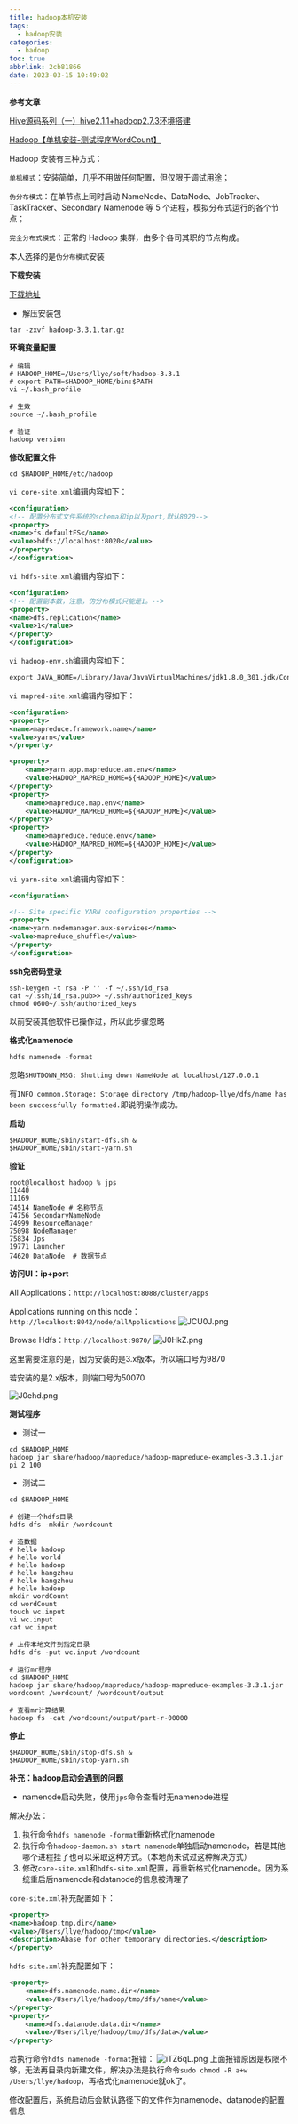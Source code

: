 ```yaml
---
title: hadoop本机安装
tags:
  - hadoop安装
categories:
  - hadoop
toc: true
abbrlink: 2cb81866
date: 2023-03-15 10:49:02
---
```

**参考文章**

[Hive源码系列（一）hive2.1.1+hadoop2.7.3环境搭建](https://zhuanlan.zhihu.com/p/68748400)

[Hadoop【单机安装-测试程序WordCount】](https://cloud.tencent.com/developer/article/1708064)

Hadoop 安装有三种方式：

`单机模式`：安装简单，几乎不用做任何配置，但仅限于调试用途；

`伪分布模式`：在单节点上同时启动 NameNode、DataNode、JobTracker、TaskTracker、Secondary Namenode 等 5 个进程，模拟分布式运行的各个节点；

`完全分布式模式`：正常的 Hadoop 集群，由多个各司其职的节点构成。

本人选择的是`伪分布模式`安装

**下载安装**

[下载地址](https://hadoop.apache.org/)

* 解压安装包

```shell
tar -zxvf hadoop-3.3.1.tar.gz
```

**环境变量配置**

```shell
# 编辑
# HADOOP_HOME=/Users/llye/soft/hadoop-3.3.1
# export PATH=$HADOOP_HOME/bin:$PATH
vi ~/.bash_profile 

# 生效
source ~/.bash_profile

# 验证
hadoop version
```

**修改配置文件**

```shell
cd $HADOOP_HOME/etc/hadoop
```

`vi core-site.xml`编辑内容如下：

```xml
<configuration>
<!-- 配置分布式文件系统的schema和ip以及port,默认8020-->
<property>
<name>fs.defaultFS</name>
<value>hdfs://localhost:8020</value>
</property>
</configuration>
```

`vi hdfs-site.xml`编辑内容如下：

```xml
<configuration>
<!-- 配置副本数，注意，伪分布模式只能是1。-->
<property>
<name>dfs.replication</name>
<value>1</value>
</property>
</configuration>
```

`vi hadoop-env.sh`编辑内容如下：

```xml
export JAVA_HOME=/Library/Java/JavaVirtualMachines/jdk1.8.0_301.jdk/Contents/Home
```

`vi mapred-site.xml`编辑内容如下：

```xml
<configuration>
<property>
<name>mapreduce.framework.name</name>
<value>yarn</value>
</property>

<property>
    <name>yarn.app.mapreduce.am.env</name>
    <value>HADOOP_MAPRED_HOME=${HADOOP_HOME}</value>
</property>
<property>
    <name>mapreduce.map.env</name>
    <value>HADOOP_MAPRED_HOME=${HADOOP_HOME}</value>
</property>
<property>
    <name>mapreduce.reduce.env</name>
    <value>HADOOP_MAPRED_HOME=${HADOOP_HOME}</value>
</property>
</configuration>
```

`vi yarn-site.xml`编辑内容如下：

```xml
<configuration>

<!-- Site specific YARN configuration properties -->
<property>
<name>yarn.nodemanager.aux-services</name>
<value>mapreduce_shuffle</value>
</property>
</configuration>
```

**ssh免密码登录**

```shell
ssh-keygen -t rsa -P '' -f ~/.ssh/id_rsa
cat ~/.ssh/id_rsa.pub>> ~/.ssh/authorized_keys
chmod 0600~/.ssh/authorized_keys
```

以前安装其他软件已操作过，所以此步骤忽略

**格式化namenode**

```shell
hdfs namenode -format
```

忽略`SHUTDOWN_MSG: Shutting down NameNode at localhost/127.0.0.1`

有`INFO common.Storage: Storage directory /tmp/hadoop-llye/dfs/name has been successfully formatted.`即说明操作成功。

**启动**

```shell
$HADOOP_HOME/sbin/start-dfs.sh &
$HADOOP_HOME/sbin/start-yarn.sh
```

**验证**

```shell
root@localhost hadoop % jps
11440 
11169 
74514 NameNode # 名称节点
74756 SecondaryNameNode
74999 ResourceManager
75098 NodeManager
75834 Jps
19771 Launcher
74620 DataNode  # 数据节点
```

**访问UI：ip+port**

All Applications：`http://localhost:8088/cluster/apps`

Applications running on this node：`http://localhost:8042/node/allApplications`
![JCU0J.png](https://i.328888.xyz/2023/03/15/JCU0J.png)

Browse Hdfs：`http://localhost:9870/`
![J0HkZ.png](https://i.328888.xyz/2023/03/15/J0HkZ.png)

这里需要注意的是，因为安装的是3.x版本，所以端口号为9870

若安装的是2.x版本，则端口号为50070

![J0ehd.png](https://i.328888.xyz/2023/03/15/J0ehd.png)

**测试程序**

* 测试一

```shell
cd $HADOOP_HOME
hadoop jar share/hadoop/mapreduce/hadoop-mapreduce-examples-3.3.1.jar pi 2 100
```

* 测试二

```shell
cd $HADOOP_HOME

# 创建一个hdfs目录
hdfs dfs -mkdir /wordcount

# 造数据
# hello hadoop
# hello world
# hello hadoop
# hello hangzhou
# hello hangzhou
# hello hadoop
mkdir wordCount
cd wordCount
touch wc.input
vi wc.input
cat wc.input

# 上传本地文件到指定目录
hdfs dfs -put wc.input /wordcount

# 运行mr程序
cd $HADOOP_HOME
hadoop jar share/hadoop/mapreduce/hadoop-mapreduce-examples-3.3.1.jar wordcount /wordcount/ /wordcount/output

# 查看mr计算结果
hadoop fs -cat /wordcount/output/part-r-00000
```

**停止**

```shell
$HADOOP_HOME/sbin/stop-dfs.sh &
$HADOOP_HOME/sbin/stop-yarn.sh
```


**补充：hadoop启动会遇到的问题**

* namenode启动失败，使用`jps`命令查看时无namenode进程

解决办法：
1. 执行命令`hdfs namenode -format`重新格式化namenode
2. 执行命令`hadoop-daemon.sh start namenode`单独启动namenode，若是其他哪个进程挂了也可以采取这种方式。（本地尚未试过这种解决方式）
3. 修改`core-site.xml`和`hdfs-site.xml`配置，再重新格式化namenode。因为系统重启后namenode和datanode的信息被清理了

`core-site.xml`补充配置如下：
```xml
<property>
<name>hadoop.tmp.dir</name>
<value>/Users/llye/hadoop/tmp</value>
<description>Abase for other temporary directories.</description>
</property>
```   

`hdfs-site.xml`补充配置如下：
```xml
<property>
    <name>dfs.namenode.name.dir</name>
    <value>/Users/llye/hadoop/tmp/dfs/name</value>
</property>
<property>
    <name>dfs.datanode.data.dir</name>
    <value>/Users/llye/hadoop/tmp/dfs/data</value>
</property>
```   

若执行命令`hdfs namenode -format`报错：
![iTZ6qL.png](https://i.328888.xyz/2023/05/05/iTZ6qL.png)
上面报错原因是权限不够，无法再目录内新建文件，解决办法是执行命令`sudo chmod -R a+w /Users/llye/hadoop`，再格式化namenode就ok了。

修改配置后，系统启动后会默认路径下的文件作为namenode、datanode的配置信息